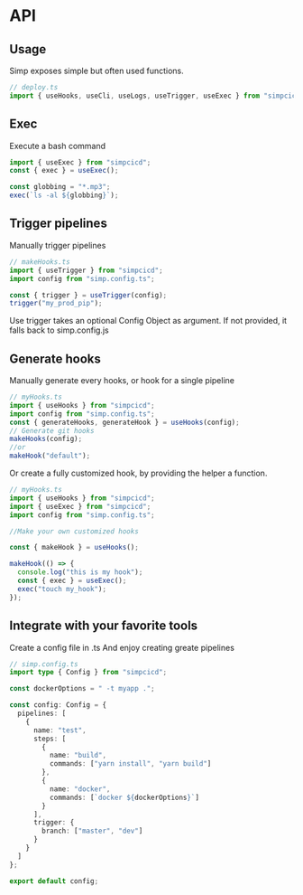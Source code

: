 # API

## Usage

Simp exposes simple but often used functions.

```ts
// deploy.ts
import { useHooks, useCli, useLogs, useTrigger, useExec } from "simpcicd";
```

## Exec

Execute a bash command

```ts
import { useExec } from "simpcicd";
const { exec } = useExec();

const globbing = "*.mp3";
exec(`ls -al ${globbing}`);
```

## Trigger pipelines

Manually trigger pipelines

```ts
// makeHooks.ts
import { useTrigger } from "simpcicd";
import config from "simp.config.ts";

const { trigger } = useTrigger(config);
trigger("my_prod_pip");
```

Use trigger takes an optional Config Object as argument.
If not provided, it falls back to simp.config.js

## Generate hooks

Manually generate every hooks, or hook for a single pipeline

```ts
// myHooks.ts
import { useHooks } from "simpcicd";
import config from "simp.config.ts";
const { generateHooks, generateHook } = useHooks(config);
// Generate git hooks
makeHooks(config);
//or
makeHook("default");
```

Or create a fully customized hook, by providing the helper a function.

```ts
// myHooks.ts
import { useHooks } from "simpcicd";
import { useExec } from "simpcicd";
import config from "simp.config.ts";

//Make your own customized hooks

const { makeHook } = useHooks();

makeHook(() => {
  console.log("this is my hook");
  const { exec } = useExec();
  exec("touch my_hook");
});
```

## Integrate with your favorite tools

Create a config file in .ts
And enjoy creating greate pipelines

```ts
// simp.config.ts
import type { Config } from "simpcicd";

const dockerOptions = " -t myapp .";

const config: Config = {
  pipelines: [
    {
      name: "test",
      steps: [
        {
          name: "build",
          commands: ["yarn install", "yarn build"]
        },
        {
          name: "docker",
          commands: [`docker ${dockerOptions}`]
        }
      ],
      trigger: {
        branch: ["master", "dev"]
      }
    }
  ]
};

export default config;
```
